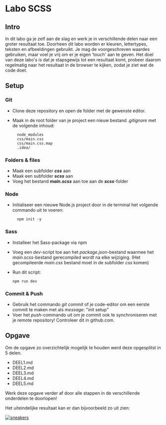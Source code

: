 # Labo SCSS
## Intro
In dit labo ga je zelf aan de slag en werk je in verschillende delen naar een groter resultaat toe. 
Doorheen dit labo worden er kleuren, lettertypes, teksten en afbeeldingen gebruikt. 
Je mag de voorgeschreven waardes gebruiken, maar voel je vrij om er je eigen 'touch' aan te geven.
Het doel van deze labo's is dat je stapsgewijs tot een resultaat komt, probeer daarom regelmatig naar het resultaat in de browser te kijken, zodat je ziet wat de code doet.

## Setup
### Git
- Clone deze repository en open de folder met de gewenste editor.
- Maak in de root folder van je project een nieuw bestand *.gitignore* met de volgende inhoud:

        node_modules
        css/main.css
        css/main.css.map
        .idea/

### Folders & files
- Maak een subfolder ***css*** aan
- Maak een subfolder ***scss*** aan
- Voeg het bestand ***main.scss*** aan toe aan de ***scss***-folder

### Node

- Initialiseer een nieuwe Node.js project door in de terminal het volgende commando uit te voeren:

        npm init -y

### Sass
- Installeer het Sass-package via npm
- Voeg een *dev*-script toe aan het *package.json*-bestand waarmee het *main.scss*-bestand gerecompiled wordt na elke wijziging. (Het gecompileerde *main.css* bestand moet in de subfolder *css* komen)
- Run dit script: 

      npm run dev

### Commit & Push
- Gebruik het commando *git commit* of je code-editor om een eerste commit te maken met als *message*: "init setup"
- Voer het *push*-commando uit om je commit ook te synchroniseren met je remote repository! Controleer dit in github.com.

## Opgave
Om de opgave zo overzichtelijk mogelijk te houden werd deze opgesplitst in 5 delen.
- DEEL1.md
- DEEL2.md
- DEEL3.md
- DEEL4.md
- DEEL5.md
 
Werk deze opgave verder af door alle stappen in de verschillende onderdelen te doorlopen!

Het uiteindelijke resultaat kan er dan bijvoorbeeld zo uit zien:

[![sneakers](https://img.youtube.com/vi/o2IgDqGzvnM/0.jpg)](https://www.youtube.com/watch?v=o2IgDqGzvnM)


